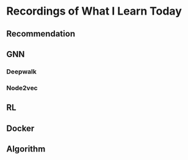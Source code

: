 # Recordings of What I Learn Today
## Recommendation
## GNN
### Deepwalk
### Node2vec
## RL
## Docker
## Algorithm

